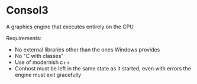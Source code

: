 # Consol3
A graphics engine that executes entirely on the CPU

Requirements:
  - No external libraries other than the ones Windows provides
  - No "C with classes"
  - Use of modernish c++
  - Conhost must be left in the same state as it started, even with errors the engine must exit gracefully
